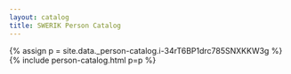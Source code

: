 ```yaml
---
layout: catalog
title: SWERIK Person Catalog
---
```

{% assign p = site.data._person-catalog.i-34rT6BP1drc785SNXKKW3g %}
{% include person-catalog.html p=p %}

